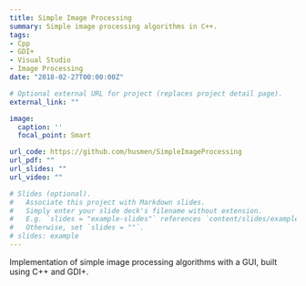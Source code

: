 ```yaml
---
title: Simple Image Processing
summary: Simple image processing algorithms in C++.
tags:
- Cpp
- GDI+
- Visual Studio
- Image Processing
date: "2018-02-27T00:00:00Z"

# Optional external URL for project (replaces project detail page).
external_link: ""

image:
  caption: ''
  focal_point: Smart

url_code: https://github.com/husmen/SimpleImageProcessing
url_pdf: ""
url_slides: ""
url_video: ""

# Slides (optional).
#   Associate this project with Markdown slides.
#   Simply enter your slide deck's filename without extension.
#   E.g. `slides = "example-slides"` references `content/slides/example-slides.md`.
#   Otherwise, set `slides = ""`.
# slides: example
---
```


Implementation of simple image processing algorithms with a GUI, built using C++ and GDI+.
